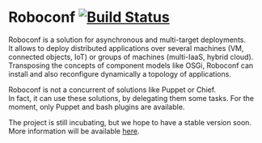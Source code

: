 # Roboconf [![Build Status](https://travis-ci.org/roboconf/roboconf.png?branch=master)](https://travis-ci.org/roboconf/roboconf)

Roboconf is a solution for asynchronous and multi-target deployments.  
It allows to deploy distributed applications over several machines (VM, connected objects, IoT) or
groups of machines (multi-IaaS, hybrid cloud). Transposing the concepts of component models like OSGi,
Roboconf can install and also reconfigure dynamically a topology of applications.

Roboconf is not a concurrent of solutions like Puppet or Chief.  
In fact, it can use these solutions, by delegating them some tasks. For the moment,
only Puppet and bash plugins are available.

The project is still incubating, but we hope to have a stable version soon.  
More information will be available [here](http://roboconf.github.io/en/index.html).
